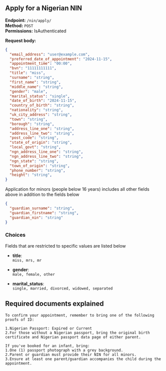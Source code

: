 ## Apply for a Nigerian NIN

**Endpoint:** `/nin/apply/`  
**Method:** `POST`  
**Permissions:** IsAuthenticated

**Request body:**

```json
{
  "email_address": "user@example.com",
  "preferred_date_of_appointment": "2024-11-15",
  "appointment_time": "00:00",
  "bvn": "11111111111",
  "title": "miss",
  "surname": "string",
  "first_name": "string",
  "middle_name": "string",
  "gender": "male",
  "marital_status": "single",
  "date_of_birth": "2024-11-15",
  "country_of_birth": "string",
  "nationality": "string",
  "uk_city_address": "string",
  "town": "string",
  "borough": "string",
  "address_line_one": "string",
  "address_line_two": "string",
  "post_code": "string",
  "state_of_origin": "string",
  "local_govt": "string",
  "ngn_address_line_one": "string",
  "ngn_address_line_two": "string",
  "ngn_state": "string",
  "town_of_origin": "string",
  "phone_number": "string",
  "height": "string",
}
```

Application for minors (people below 16 years) includes all other fields above in addition to the fields below 

```json
{
  "guardian_surname": "string",
  "guardian_firstname": "string",
  "guardian_nin": "string"
}
```

### Choices 
Fields that are restricted to specific values are listed below 

- **title**:  
  `miss, mrs, mr`

- **gender**:  
  `male, female, other`

- **marital_status**:  
  `single, married, divorced, widowed, separated`


## Required documents explained

```
To confirm your appointment, remember to bring one of the following proofs of ID:

1.Nigerian Passport: Expired or Current
2.For those without a Nigerian passport, bring the original birth certificate and Nigerian passport data page of either parent.

If you've booked for an infant, bring:
1.One (1) passport photograph with a grey background.
2.Parent or guardian must provide their NIN for all minors.
3.Ensure at least one parent/guardian accompanies the child during the appointment.
```